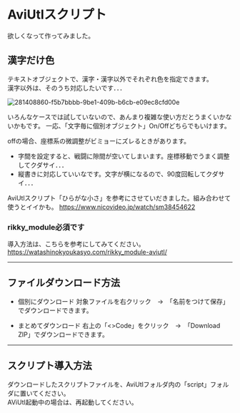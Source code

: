 # AviUtlスクリプト
欲しくなって作ってみました。

## 漢字だけ色
テキストオブジェクトで、漢字・漢字以外でそれぞれ色を指定できます。  
漢字以外は、そのうち対応したいです．．．  

![281408860-f5b7bbbb-9be1-409b-b6cb-e09ec8cfd00e](https://github.com/hm-add9/aviutl/assets/127062996/2b6f75aa-ce2d-41c1-850e-ff4465056597)


いろんなケースでは試していないので、あんまり複雑な使い方だとうまくいかないかもです。
一応、「文字毎に個別オブジェクト」On/Offどちらでもいけます。

offの場合、座標系の微調整がビミョーにズレるときがあります。  
* 字間を設定すると、戦闘に隙間が空いてしまいます。座標移動でうまく調整してクダサイ．．．
* 縦書きに対応していいなです。文字が横になるので、90度回転してクダサイ．．．

AviUtlスクリプト「ひらがな小さ」を参考にさせていだきました。組み合わせて使うとイイかも。
https://www.nicovideo.jp/watch/sm38454622

### rikky_module必須です
導入方法は、こちらを参考にしてみてください。  
https://watashinokyoukasyo.com/rikky_module-aviutl/

---

## ファイルダウンロード方法
* 個別にダウンロード
対象ファイルを右クリック　→　「名前をつけて保存」でダウンロードできます。

* まとめてダウンロード
右上の「<>Code」をクリック　→　「Download ZIP」でダウンロードできます。

---

## スクリプト導入方法
ダウンロードしたスクリプトファイルを、AviUtlフォルダ内の「script」フォルダに置いてください。  
AViUtl起動中の場合は、再起動してください。

